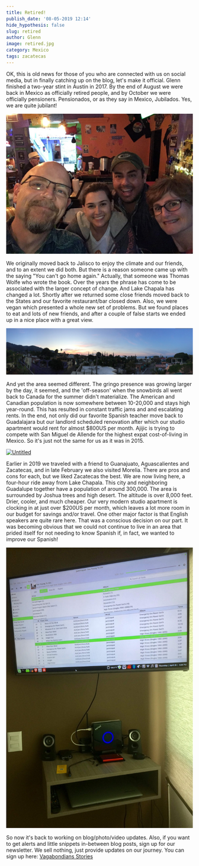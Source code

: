 ```yaml
---
title: Retired!
publish_date: '08-05-2019 12:14'
hide_hypothesis: false
slug: retired
author: Glenn
image: retired.jpg
category: Mexico
tags: zacatecas
---
```


OK, this is old news for those of you who are connected with us on social media, but in finally catching up on the blog, let's make it official. Glenn finished a two-year stint in Austin in 2017. By the end of August we were back in Mexico as officially retired people, and by October we were officially pensioners. Pensionados, or as they say in Mexico, Jubilados. Yes, we are quite jubilant!

![Back at our home on the lake](justchillin.JPG)

We originally moved back to Jalisco to enjoy the climate and our friends, and to an extent we did both. But there is a reason someone came up with the saying "You can't go home again." Actually, that someone was Thomas Wolfe who wrote the book. Over the years the phrase has come to be associated with the larger concept of change. And Lake Chapala has changed a lot. Shortly after we returned some close friends moved back to the States and our favorite restaurant/bar closed down. Also, we were vegan which presented a whole new set of problems. But we found places to eat and lots of new friends, and after a couple of false starts we ended up in a nice place with a great view.

![Pizza penthouse](pizzapenthouse.JPG)

And yet the area seemed different. The gringo presence was growing larger by the day, it seemed, and the 'off-season' when the snowbirds all went back to Canada for the summer didn't materialize. The American and Canadian population is now somewhere between 10-20,000 and stays high year-round. This has resulted in constant traffic jams and and escalating rents. In the end, not only did our favorite Spanish teacher move back to Guadalajara but our landlord scheduled renovation after which our studio apartment would rent for almost $800US per month. Ajijic is trying to compete with San Miguel de Allende for the highest expat cost-of-living in Mexico. So it's just not the same for us as it was in 2015.

<a data-flickr-embed="true"  href="https://www.flickr.com/photos/vagabondians/46235598555/in/album-72157706742911425/" title="Untitled"><img src="https://live.staticflickr.com/7803/46235598555_682439e4c8_b.jpg" width="1024" height="768" alt="Untitled"></a><script async src="//embedr.flickr.com/assets/client-code.js" charset="utf-8"></script>

Earlier in 2019 we traveled with a friend to Guanajuato, Aguascalientes and Zacatecas, and in late February we also visited Morelia. There are pros and cons for each, but we liked Zacatecas the best. We are now living here, a four-hour ride away from Lake Chapala. This city and neighboring Guadalupe together have a population of around 300,000. The area is surrounded by Joshua trees and high desert. The altitude is over 8,000 feet. Drier, cooler, and much cheaper. Our very modern studio apartment is clocking in at just over $200US per month, which leaves a lot more room in our budget for savings and/or travel. One other major factor is that English speakers are quite rare here. That was a conscious decision on our part. It was becoming obvious that we could not continue to live in an area that prided itself for not needing to know Spanish if, in fact, we wanted to improve our Spanish!

![new mini-pc](zbox.JPG)

So now it's back to working on blog/photo/video updates. Also, if you want to get alerts and little snippets in-between blog posts, sign up for our newsletter. We sell nothing, just provide updates on our journey. You can sign up here: [Vagabondians Stories](https://vagabondians.substack.com/)